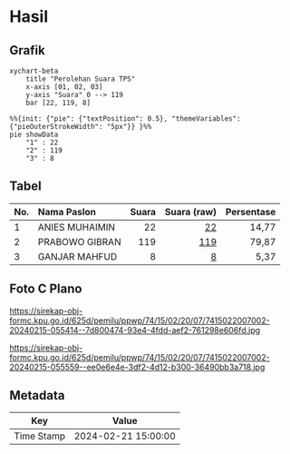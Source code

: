 # Hasil

## Grafik

```mermaid
xychart-beta
    title "Perolehan Suara TPS"
    x-axis [01, 02, 03]
    y-axis "Suara" 0 --> 119
    bar [22, 119, 8]
```

```mermaid
%%{init: {"pie": {"textPosition": 0.5}, "themeVariables": {"pieOuterStrokeWidth": "5px"}} }%%
pie showData
    "1" : 22
    "2" : 119
    "3" : 8
```

## Tabel

| No. | Nama Paslon    | Suara | Suara (raw) | Persentase |
|:--- |:-------------- | -----:| -----------:| ----------:|
| 1   | ANIES MUHAIMIN | 22    | [22][p-1]   | 14,77      |
| 2   | PRABOWO GIBRAN | 119   | [119][p-2]  | 79,87      |
| 3   | GANJAR MAHFUD  | 8     | [8][p-3]    | 5,37       |


[p-1]: https://github.com/gigit-pemilu/pemilu-2024-74-sulawesi-tenggara/blob/main/pilpres/hitung-suara/sub/74-sulawesi-tenggara/sub/15-buton-selatan/sub/02-sampolawa/sub/2007-sandang-pangan/sub/002-tps/sub/paslon-1.txt
[p-2]: https://github.com/gigit-pemilu/pemilu-2024-74-sulawesi-tenggara/blob/main/pilpres/hitung-suara/sub/74-sulawesi-tenggara/sub/15-buton-selatan/sub/02-sampolawa/sub/2007-sandang-pangan/sub/002-tps/sub/paslon-2.txt
[p-3]: https://github.com/gigit-pemilu/pemilu-2024-74-sulawesi-tenggara/blob/main/pilpres/hitung-suara/sub/74-sulawesi-tenggara/sub/15-buton-selatan/sub/02-sampolawa/sub/2007-sandang-pangan/sub/002-tps/sub/paslon-3.txt

## Foto C Plano

https://sirekap-obj-formc.kpu.go.id/625d/pemilu/ppwp/74/15/02/20/07/7415022007002-20240215-055414--7d800474-93e4-4fdd-aef2-761298e606fd.jpg

https://sirekap-obj-formc.kpu.go.id/625d/pemilu/ppwp/74/15/02/20/07/7415022007002-20240215-055559--ee0e6e4e-3df2-4d12-b300-36490bb3a718.jpg


## Metadata

| Key        | Value               |
| ---------- | ------------------- |
| Time Stamp | 2024-02-21 15:00:00 |



